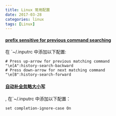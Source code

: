 ```yaml
---
title: Linux 常用配置
date: 2017-03-28
categories: linux
tags: [Linux]
---
```


#### [prefix sensitive for previous command searching](http://unix.stackexchange.com/a/96511/205808)

在 `~/.inputrc 中添加以下配置:

```shell
# Press up-arrow for previous matching command
"\e[A":history-search-backward
# Press down-arrow for next matching command
"\e[B":history-search-forward
```

#### [自动补全忽略大小写](https://askubuntu.com/a/87066/546909)

, 在`~/.inputrc 中添加以下配置：

```shell
set completion-ignore-case On
```
